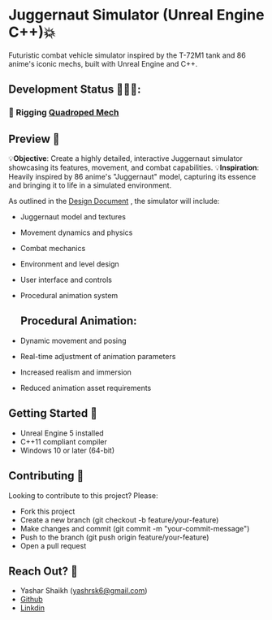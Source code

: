 # Juggernaut Simulator (Unreal Engine C++)💥
Futuristic combat vehicle simulator inspired by the T-72M1 tank and 86 anime's iconic mechs, built with Unreal Engine and C++.

## Development Status 👨🏽‍🔧: 
 ### 🔧 Rigging [Quadroped Mech](https://sketchfab.com/3d-models/mech-walker-drone-77f4d8430a1d4d0c807fe631011fc4d5)

**Preview 👀**
----------
💡**Objective**: Create a highly detailed, interactive Juggernaut simulator showcasing its features, movement, and combat capabilities.
💡**Inspiration**: Heavily inspired by 86 anime's "Juggernaut" model, capturing its essence and bringing it to life in a simulated environment.

As outlined in the [Design Document](https://docs.google.com/document/d/1Ig1sRVejU6OH4RAG5PHnF87CbmguuC3bCiWjWVy3m3Q/edit?usp=sharing) , the simulator will include:
* Juggernaut model and textures
* Movement dynamics and physics
* Combat mechanics
* Environment and level design
* User interface and controls
* Procedural animation system

  **Procedural Animation**:
  ----------
* Dynamic movement and posing
* Real-time adjustment of animation parameters
* Increased realism and immersion
* Reduced animation asset requirements

**Getting Started 📃**
--------------
* Unreal Engine 5 installed
* C++11 compliant compiler
* Windows 10 or later (64-bit)

**Contributing 💪**
--------------
Looking to contribute to this project? Please:
* Fork this project
* Create a new branch (git checkout -b feature/your-feature)
* Make changes and commit (git commit -m "your-commit-message")
* Push to the branch (git push origin feature/your-feature)
* Open a pull request

**Reach Out? 💬**
----------

* Yashar Shaikh (yashrsk6@gmail.com)
* [Github](https://github.com/YasharShaikh)
* [Linkdin](https://www.linkedin.com/in/yashar-shaikh/)
